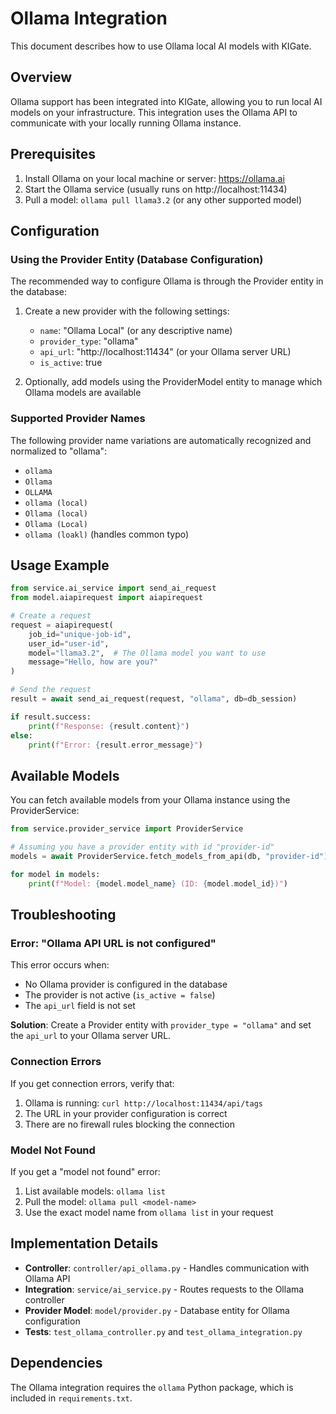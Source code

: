# Ollama Integration

This document describes how to use Ollama local AI models with KIGate.

## Overview

Ollama support has been integrated into KIGate, allowing you to run local AI models on your infrastructure. This integration uses the Ollama API to communicate with your locally running Ollama instance.

## Prerequisites

1. Install Ollama on your local machine or server: https://ollama.ai
2. Start the Ollama service (usually runs on http://localhost:11434)
3. Pull a model: `ollama pull llama3.2` (or any other supported model)

## Configuration

### Using the Provider Entity (Database Configuration)

The recommended way to configure Ollama is through the Provider entity in the database:

1. Create a new provider with the following settings:
   - `name`: "Ollama Local" (or any descriptive name)
   - `provider_type`: "ollama"
   - `api_url`: "http://localhost:11434" (or your Ollama server URL)
   - `is_active`: true

2. Optionally, add models using the ProviderModel entity to manage which Ollama models are available

### Supported Provider Names

The following provider name variations are automatically recognized and normalized to "ollama":

- `ollama`
- `Ollama`
- `OLLAMA`
- `ollama (local)`
- `Ollama (local)`
- `Ollama (Local)`
- `ollama (loakl)` (handles common typo)

## Usage Example

```python
from service.ai_service import send_ai_request
from model.aiapirequest import aiapirequest

# Create a request
request = aiapirequest(
    job_id="unique-job-id",
    user_id="user-id",
    model="llama3.2",  # The Ollama model you want to use
    message="Hello, how are you?"
)

# Send the request
result = await send_ai_request(request, "ollama", db=db_session)

if result.success:
    print(f"Response: {result.content}")
else:
    print(f"Error: {result.error_message}")
```

## Available Models

You can fetch available models from your Ollama instance using the ProviderService:

```python
from service.provider_service import ProviderService

# Assuming you have a provider entity with id "provider-id"
models = await ProviderService.fetch_models_from_api(db, "provider-id")

for model in models:
    print(f"Model: {model.model_name} (ID: {model.model_id})")
```

## Troubleshooting

### Error: "Ollama API URL is not configured"

This error occurs when:
- No Ollama provider is configured in the database
- The provider is not active (`is_active = false`)
- The `api_url` field is not set

**Solution**: Create a Provider entity with `provider_type = "ollama"` and set the `api_url` to your Ollama server URL.

### Connection Errors

If you get connection errors, verify that:
1. Ollama is running: `curl http://localhost:11434/api/tags`
2. The URL in your provider configuration is correct
3. There are no firewall rules blocking the connection

### Model Not Found

If you get a "model not found" error:
1. List available models: `ollama list`
2. Pull the model: `ollama pull <model-name>`
3. Use the exact model name from `ollama list` in your request

## Implementation Details

- **Controller**: `controller/api_ollama.py` - Handles communication with Ollama API
- **Integration**: `service/ai_service.py` - Routes requests to the Ollama controller
- **Provider Model**: `model/provider.py` - Database entity for Ollama configuration
- **Tests**: `test_ollama_controller.py` and `test_ollama_integration.py`

## Dependencies

The Ollama integration requires the `ollama` Python package, which is included in `requirements.txt`.
